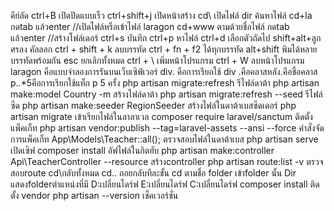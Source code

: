 คีย์ลัด
ctrl+B เปิดปิดแบบเร็ว
ctrl+shift+j เปิดหน้าสร้าง
cd\ เปิดไฟล์ 
dir ค้นหาไฟล์
cd+la กดtab แล้วenter //เปิดไฟล์หรือเข้าไฟล์ laragon
cd+www ตามด้วยชื่อไฟล์ กดtab แล้วenter //สร้างโฟล์เดอร์
ctrl+s บันทึก
ctrl+p หาไฟล์
ctrl+d เลือกตัวถัดไป
shift+alt+ลูกศรลง คัลลอก
ctrl + shift + k ลบบรรทัด
ctrl + fn + f2 ได้ทุกบรรทัด
alt+shift พิมได้หลายบรรทัดพร้อมกัน
esc ยกเลิกทั้งหมด
ctrl + \ เพิ่มหน้าโปรแกรม
ctrl + W ลบหน้าโปรแกรม
laragon คือแบบจำลองการรันบนเว็บเซิฟ์เวอร์
div. คือการเรียกใช้ div .คือคลาสหลัง.คือชื่อคลาส
p..*5คือการเรียกใช้แท็ก p 5 ครั้ง
php artisan migrate:refresh รีไฟล์ดาต้า
php artisan make:model Country -m สร้างไฟล์ดาต้า
 php artisan migrate:refresh --seed รีไฟล์ซีด
 php artisan make:seeder RegionSeeder สร้างไฟล์ในดาต้าเบสซีดเดอร์
 php artisan migrate เข้าเรียกไฟล์ในลาลาเวล
  composer require laravel/sanctum ติดตั้งแพ็คเก็ท
  php artisan vendor:publish --tag=laravel-assets --ansi --force คำสั่งจัดการแพ็คเก็ท
 App\Models\Teacher::all();    ตรวจสอบไฟล์ในดาต้าเบส
  php artisan serve เปิดเซิฟ
composer install อัฟไฟล์ในกิตฮับ
php artisan make:controller Api\TeacherController --resource สร้างcontroller
php artisan route:list -v ตรวจสอบroute
cd\กลับทั้งหมด
cd.. ถอยกลับทีละขั้น
cd ตามชื่อ folder เข้าfolder นั้น
Dir แสดงfolderตำแหน่งที่มี
D:เปลี่ยนไดร์ฟ
E:เปลี่ยนไดร์ฟ
C:เปลี่ยนไดร์ฟ
composer install ติดตั้ง vendor
php artisan --version เช็คเวอร์ชั่น



